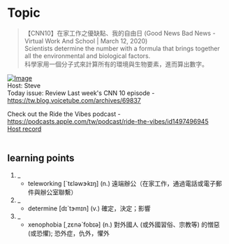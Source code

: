 # Topic

> 【CNN10】在家工作之優缺點、我的自由日 (Good News Bad News - Virtual Work And School | March 12, 2020) <br>
> Scientists determine the number with a formula that brings together all the environmental and biological factors. <br>
> 科學家用一個分子式來計算所有的環境與生物要素，進而算出數字。 <br>

[![Image](https://cdn.voicetube.com/assets/thumbnails/W93b2WvMzWY.jpg)](https://www.youtube.com/embed/W93b2WvMzWY?rel=0&showinfo=0&cc_load_policy=0&controls=1&autoplay=1&iv_load_policy=3&playsinline=1&wmode=transparent&start=265&end=273&enablejsapi=1&origin=https://tw.voicetube.com&widgetid=1)<br>
Host: Steve 
<br>Today issue: Review Last week's CNN 10 episode - https://tw.blog.voicetube.com/archives/69837

Check out the Ride the Vibes podcast - https://podcasts.apple.com/tw/podcast/ride-the-vibes/id1497496945
<br>
[Host record](https://cdn.voicetube.com/tmp/everyday_records/stephen_vt_44701/4098.mp3)
<br><br>
## learning points
1. _
	* teleworking [ˋtɛləwɝkɪŋ] (n.) 遠端辦公（在家工作，通過電話或電子郵件與辦公室聯繫）
2. _
	* determine [dɪˋtɝmɪn] (v.) 確定，決定；影響
3. _
	* xenophobia [͵zɛnəˋfobɪə] (n.) 對外國人 (或外國習俗、宗教等) 的憎惡 (或恐懼); 恐外症，仇外，懼外
